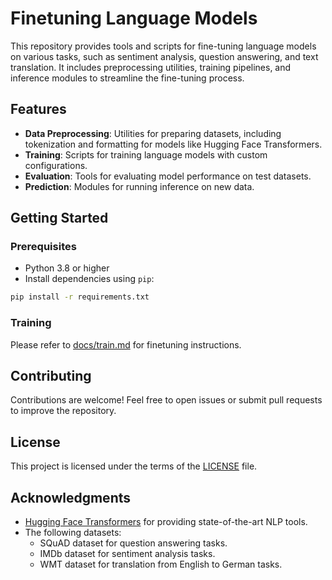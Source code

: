 # Finetuning Language Models

This repository provides tools and scripts for fine-tuning language models on various tasks, such as sentiment analysis, question answering, and text translation. It includes preprocessing utilities, training pipelines, and inference modules to streamline the fine-tuning process.

## Features

- **Data Preprocessing**: Utilities for preparing datasets, including tokenization and formatting for models like Hugging Face Transformers.
- **Training**: Scripts for training language models with custom configurations.
- **Evaluation**: Tools for evaluating model performance on test datasets.
- **Prediction**: Modules for running inference on new data.

## Getting Started

### Prerequisites

- Python 3.8 or higher
- Install dependencies using `pip`:

```bash
pip install -r requirements.txt
```

### Training

Please refer to [docs/train.md](docs/train.md) for finetuning instructions.

## Contributing

Contributions are welcome! Feel free to open issues or submit pull requests to improve the repository.

## License

This project is licensed under the terms of the [LICENSE](LICENSE) file.

## Acknowledgments

- [Hugging Face Transformers](https://huggingface.co/transformers/) for providing state-of-the-art NLP tools.
- The following datasets:
    - SQuAD dataset for question answering tasks.
    - IMDb dataset for sentiment analysis tasks.
    - WMT dataset for translation from English to German tasks.

